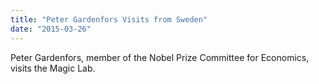 ```yaml
---
title: "Peter Gardenfors Visits from Sweden"
date: "2015-03-26"
---
```

Peter Gardenfors, member of the Nobel Prize Committee for Economics, visits the Magic Lab.
